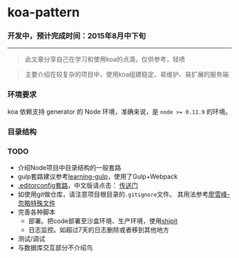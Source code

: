 # koa-pattern

### 开发中，预计完成时间：2015年8月中下旬

---

> 此文章分享自己在学习和使用koa的点滴，仅供参考，轻喷

> 主要介绍在较复杂的项目中，使用koa组建稳定、易维护、易扩展的服务端

### 环境要求

koa 依赖支持 generator 的 Node 环境，准确来说，是 ```node >= 0.11.9``` 的环境。

### 目录结构

### TODO
- 介绍Node项目中目录结构的一般套路
- gulp套路建议参考[learning-gulp](https://github.com/demohi/learning-gulp)，使用了Gulp+Webpack
- [.editorconfig套路](http://editorconfig.org/)，中文版请点击： [传送门](http://ju.outofmemory.cn/entry/104488)
- 如使用git做仓库，请注意项目根目录的```.gitignore```文件。 其用法参考[廖雪峰-忽略特殊文件](http://www.liaoxuefeng.com/wiki/0013739516305929606dd18361248578c67b8067c8c017b000/0013758404317281e54b6f5375640abbb11e67be4cd49e0000)
- 完善各种脚本
  - 部署。把code部署至沙盒环境、生产环境，使用[shipit](https://www.npmjs.com/package/shipit)
  - 日志监控。如超过7天的日志删除或者移到其他地方
- 测试/调试
- 与数据库交互部分不介绍鸟
